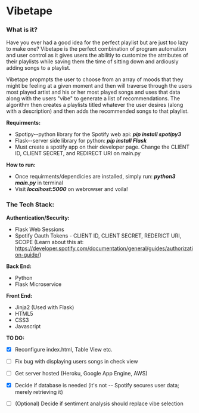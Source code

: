 # Vibetape

### What is it?

Have you ever had a good idea for the perfect playlist but are just too lazy to make one? Vibetape is the perfect combination of program automation and user control as it gives users the abilitiy to customize the atrributes of their playlists while saving them the time of sitting down and ardiously adding songs to a playlist.

Vibetape propmpts the user to choose from an array of moods that they might be feeling at a given moment and then will traverse through the users most played artist and his or her most played songs and uses that data along with the users "vibe" to generate a list of recommendations. The algorithm then creates a playlists titled whatever the user desires (along with a description) and then adds the recommended songs to that playlist.

**Requirments:**
- Spotipy--python library for the Spotify web api: ***pip install spotipy3***
- Flask--server side library for python:  ***pip install Flask***
- Must create a spotify app on their developer page. Change the CLIENT ID, CLIENT SECRET, and REDIRECT URI on main.py

**How to run:**
- Once requirments/dependicies are installed, simply run: ***python3 main.py*** in terminal
- Visit ***localhost:5000*** on webrowser and voila!

### The Tech Stack:

**Authentication/Security:**
  - Flask Web Sessions
  - Spotify Oauth Tokens - CLIENT ID, CLIENT SECRET, REDERICT URI, SCOPE (Learn about this at: https://developer.spotify.com/documentation/general/guides/authorization-guide/)

**Back End:**
  - Python
  - Flask Microservice

**Front End:**
  - Jinja2 (Used with Flask)
  - HTML5
  - CSS3
  - Javascript
  
**TO DO:**
  - [X] Reconfigure index.html, Table View etc.
  - [ ] Fix bug with displaying users songs in check view
  - [ ] Get server hosted (Heroku, Google App Engine, AWS)
  - [X] Decide if database is needed (it's not -- Spotify secures user data; merely retrieving it)
  - [ ] \(Optional) Decide if sentiment analysis should replace vibe selection


